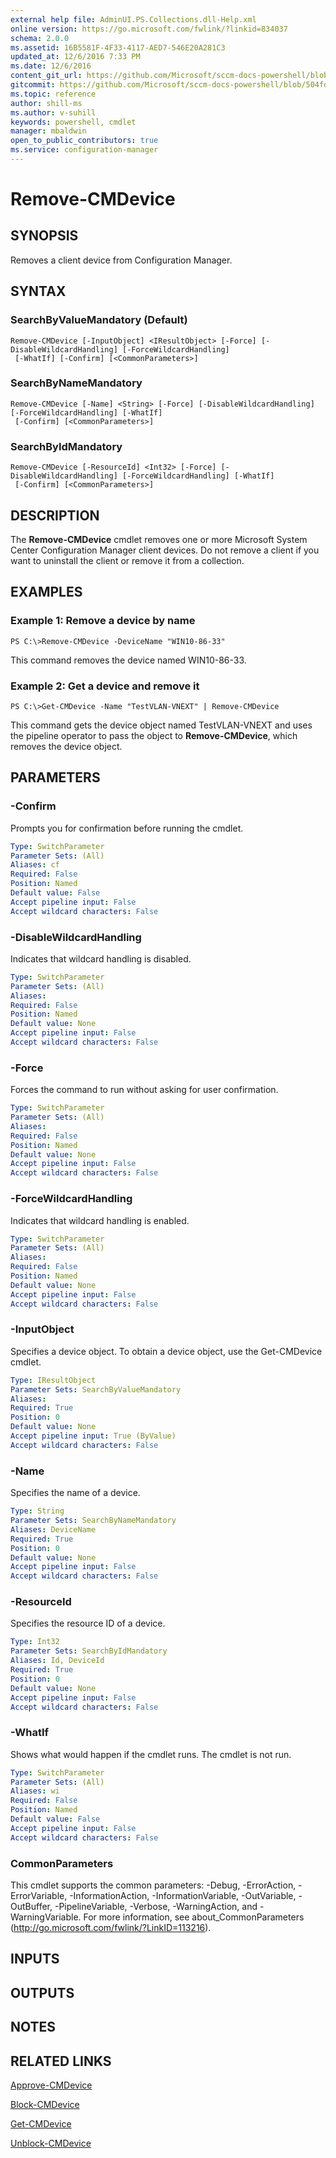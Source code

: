 ```yaml
---
external help file: AdminUI.PS.Collections.dll-Help.xml
online version: https://go.microsoft.com/fwlink/?linkid=834037
schema: 2.0.0
ms.assetid: 16B5581F-4F33-4117-AED7-546E20A281C3
updated_at: 12/6/2016 7:33 PM
ms.date: 12/6/2016
content_git_url: https://github.com/Microsoft/sccm-docs-powershell/blob/master/sccm-cmdlets/ConfigurationManager/vlatest/Remove-CMDevice.md
gitcommit: https://github.com/Microsoft/sccm-docs-powershell/blob/504fd5ae0c4dcc14877d18b3f201f0c5172688ce/sccm-cmdlets/ConfigurationManager/vlatest/Remove-CMDevice.md
ms.topic: reference
author: shill-ms
ms.author: v-suhill
keywords: powershell, cmdlet
manager: mbaldwin
open_to_public_contributors: true
ms.service: configuration-manager
---
```


# Remove-CMDevice

## SYNOPSIS
Removes a client device from Configuration Manager.

## SYNTAX

### SearchByValueMandatory (Default)
```
Remove-CMDevice [-InputObject] <IResultObject> [-Force] [-DisableWildcardHandling] [-ForceWildcardHandling]
 [-WhatIf] [-Confirm] [<CommonParameters>]
```

### SearchByNameMandatory
```
Remove-CMDevice [-Name] <String> [-Force] [-DisableWildcardHandling] [-ForceWildcardHandling] [-WhatIf]
 [-Confirm] [<CommonParameters>]
```

### SearchByIdMandatory
```
Remove-CMDevice [-ResourceId] <Int32> [-Force] [-DisableWildcardHandling] [-ForceWildcardHandling] [-WhatIf]
 [-Confirm] [<CommonParameters>]
```

## DESCRIPTION
The **Remove-CMDevice** cmdlet removes one or more Microsoft System Center Configuration Manager client devices.
Do not remove a client if you want to uninstall the client or remove it from a collection.

## EXAMPLES

### Example 1: Remove a device by name
```
PS C:\>Remove-CMDevice -DeviceName "WIN10-86-33"
```

This command removes the device named WIN10-86-33.

### Example 2: Get a device and remove it
```
PS C:\>Get-CMDevice -Name "TestVLAN-VNEXT" | Remove-CMDevice
```

This command gets the device object named TestVLAN-VNEXT and uses the pipeline operator to pass the object to **Remove-CMDevice**, which removes the device object.

## PARAMETERS

### -Confirm
Prompts you for confirmation before running the cmdlet.

```yaml
Type: SwitchParameter
Parameter Sets: (All)
Aliases: cf
Required: False
Position: Named
Default value: False
Accept pipeline input: False
Accept wildcard characters: False
```

### -DisableWildcardHandling
Indicates that wildcard handling is disabled.

```yaml
Type: SwitchParameter
Parameter Sets: (All)
Aliases: 
Required: False
Position: Named
Default value: None
Accept pipeline input: False
Accept wildcard characters: False
```

### -Force
Forces the command to run without asking for user confirmation.

```yaml
Type: SwitchParameter
Parameter Sets: (All)
Aliases: 
Required: False
Position: Named
Default value: None
Accept pipeline input: False
Accept wildcard characters: False
```

### -ForceWildcardHandling
Indicates that wildcard handling is enabled.

```yaml
Type: SwitchParameter
Parameter Sets: (All)
Aliases: 
Required: False
Position: Named
Default value: None
Accept pipeline input: False
Accept wildcard characters: False
```

### -InputObject
Specifies a device object.
To obtain a device object, use the Get-CMDevice cmdlet.

```yaml
Type: IResultObject
Parameter Sets: SearchByValueMandatory
Aliases: 
Required: True
Position: 0
Default value: None
Accept pipeline input: True (ByValue)
Accept wildcard characters: False
```

### -Name
Specifies the name of a device.

```yaml
Type: String
Parameter Sets: SearchByNameMandatory
Aliases: DeviceName
Required: True
Position: 0
Default value: None
Accept pipeline input: False
Accept wildcard characters: False
```

### -ResourceId
Specifies the resource ID of a device.

```yaml
Type: Int32
Parameter Sets: SearchByIdMandatory
Aliases: Id, DeviceId
Required: True
Position: 0
Default value: None
Accept pipeline input: False
Accept wildcard characters: False
```

### -WhatIf
Shows what would happen if the cmdlet runs.
The cmdlet is not run.

```yaml
Type: SwitchParameter
Parameter Sets: (All)
Aliases: wi
Required: False
Position: Named
Default value: False
Accept pipeline input: False
Accept wildcard characters: False
```

### CommonParameters
This cmdlet supports the common parameters: -Debug, -ErrorAction, -ErrorVariable, -InformationAction, -InformationVariable, -OutVariable, -OutBuffer, -PipelineVariable, -Verbose, -WarningAction, and -WarningVariable. For more information, see about_CommonParameters (http://go.microsoft.com/fwlink/?LinkID=113216).

## INPUTS

## OUTPUTS

## NOTES

## RELATED LINKS

[Approve-CMDevice](xref:ConfigurationManager/vlatest/Approve-CMDevice.md)

[Block-CMDevice](xref:ConfigurationManager/vlatest/Block-CMDevice.md)

[Get-CMDevice](xref:ConfigurationManager/vlatest/Get-CMDevice.md)

[Unblock-CMDevice](xref:ConfigurationManager/vlatest/Unblock-CMDevice.md)


